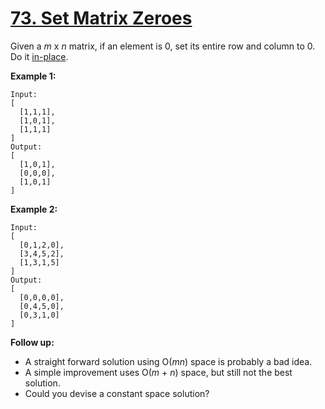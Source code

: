 # [73. Set Matrix Zeroes](https://leetcode.com/problems/set-matrix-zeroes/description)
Given a *m* x *n* matrix, if an element is 0, set its entire row and column to 0. Do it [in-place](https://en.wikipedia.org/wiki/In-place_algorithm).

**Example 1:**
```
Input: 
[
  [1,1,1],
  [1,0,1],
  [1,1,1]
]
Output: 
[
  [1,0,1],
  [0,0,0],
  [1,0,1]
]
```
**Example 2:**
```
Input: 
[
  [0,1,2,0],
  [3,4,5,2],
  [1,3,1,5]
]
Output: 
[
  [0,0,0,0],
  [0,4,5,0],
  [0,3,1,0]
]
```
**Follow up:**

* A straight forward solution using O(*mn*) space is probably a bad idea.
* A simple improvement uses O(*m* + *n*) space, but still not the best solution.
* Could you devise a constant space solution?
